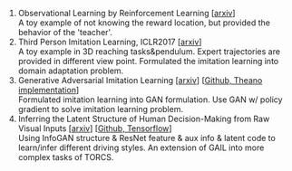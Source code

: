 1. Observational Learning by Reinforcement Learning [[arxiv](https://arxiv.org/pdf/1706.06617.pdf)]<br/>
A toy example of not knowing the reward location, but provided the behavior of the 'teacher'.
2. Third Person Imitation Learning, ICLR2017 [[arxiv](https://arxiv.org/pdf/1703.01703.pdf)]<br/>
A toy example in 3D reaching tasks&pendulum. Expert trajectories are provided in different view point. Formulated the imitation learning into domain adaptation problem.
3. Generative Adversarial Imitation Learning [[arxiv](https://arxiv.org/pdf/1606.03476.pdf)] [[Github, Theano implementation](https://github.com/openai/imitation)]<br/>
Formulated imitation learning into GAN formulation. Use GAN w/ policy gradient to solve imitation learning problem.
4. Inferring the Latent Structure of Human Decision-Making from Raw Visual Inputs [[arxiv](https://arxiv.org/pdf/1703.08840.pdf)] [[Github, Tensorflow](https://github.com/YunzhuLi/InfoGAIL)]<br/>
Using InfoGAN structure & ResNet feature & aux info & latent code to learn/infer different driving styles. An extension of GAIL into more complex tasks of TORCS.
